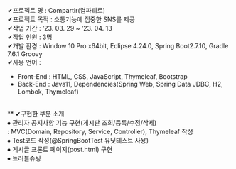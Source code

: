 ✔프로젝트 명 : Compartir(컴파티르)<br>
✔프로젝트 목적 : 소통기능에 집중한 SNS를 제공<br>
✔작업 기간 : ‘23. 03. 29 ~ ‘23. 04. 13<br>
✔작업 인원 : 3명<br>
✔개발 환경 : Window 10 Pro x64bit, Eclipse 4.24.0, Spring Boot2.7.10, Gradle 7.6.1 Groovy<br>
✔사용 언어 : <br>
- Front-End : HTML, CSS, JavaScript, Thymeleaf, Bootstrap<br>
- Back-End : Java11, Dependencies(Spring Web, Spring Data JDBC, H2, Lombok, Thymeleaf)<br>
<br>
** ✔구현한 부분 소개<br>
⦁ 관리자 공지사항 기능 구현(게시판 조회/등록/수정/삭제) <br>
  : MVC(Domain, Repository, Service, Controller), Thymeleaf 작성<br>
⦁ Test코드 작성(@SpringBootTest 유닛테스트 사용)<br>
⦁ 게시글 프론트 페이지(post.html) 구현<br>
⦁ 트러블슈팅<br>
